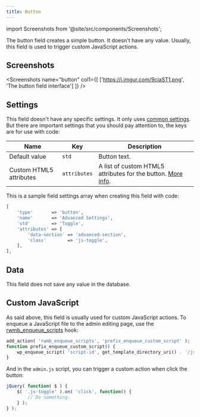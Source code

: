 ```yaml
---
title: Button
---
```


import Screenshots from '@site/src/components/Screenshots';

The button field creates a simple button. It doesn't have any value. Usually, this field is used to trigger custom JavaScript actions.

## Screenshots

<Screenshots name="button" col1={[
    ['https://i.imgur.com/9ciaST1.png', 'The button field interface']
]} />

## Settings

This field doesn't have any specific settings. It only uses [common settings](/field-settings/). But there are important settings that you should pay attention to, the keys are for use with code:

Name | Key | Description
--- | --- | ---
Default value | `std` | Button text.
Custom HTML5 attributes | `attributes` | A list of custom HTML5 attributes for the button. [More info](/custom-attributes/).

This is a sample field settings array when creating this field with code:

```php
[
    'type'       => 'button',
    'name'       => 'Advanced Settings',
    'std'        => 'Toggle',
    'attributes' => [
        'data-section' => 'advanced-section',
        'class'        => 'js-toggle',
    ],
],
```

## Data

This field does not save any value in the database.

## Custom JavaScript

As said above, this field is usually used for custom JavaScript actions. To enqueue a JavaScript file to the admin editing page, use the [rwmb_enqueue_scripts](/actions/rwmb-enqueue-scripts/) hook:

```php
add_action( 'rwmb_enqueue_scripts', 'prefix_enqueue_custom_script' );
function prefix_enqueue_custom_script() {
    wp_enqueue_script( 'script-id', get_template_directory_uri() . '/js/admin.js', [ 'jquery' ], '', true );
}
```

And in the `admin.js` script, you can trigger a custom action when click the button:

```js
jQuery( function( $ ) {
    $( '.js-toggle' ).on( 'click', function() {
        // Do something.
    } );
} );
```
